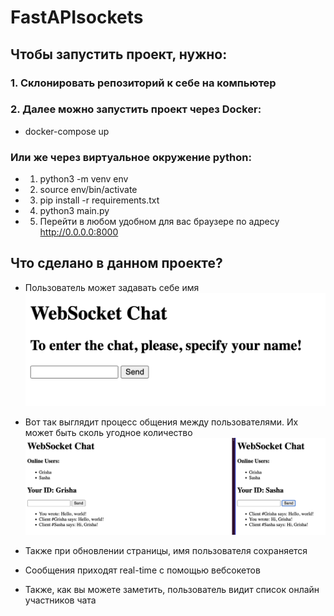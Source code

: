 # FastAPIsockets

## Чтобы запустить проект, нужно:

### 1. Склонировать репозиторий к себе на компьютер
### 2. Далее можно запустить проект через Docker:
* docker-compose up

### Или же через виртуальное окружение python:
* 1. python3 -m venv env
* 2. source env/bin/activate
* 3. pip install -r requirements.txt
* 4. python3 main.py
* 5. Перейти в любом удобном для вас браузере по адресу http://0.0.0.0:8000

## Что сделано в данном проекте?
* Пользователь может задавать себе имя 
![имя](https://github.com/GrishaRybolovel/FastAPIsockets/blob/master/name.png)
* Вот так выглядит процесс общения между пользователями. Их может быть сколь угодное количество
![пользователи](https://github.com/GrishaRybolovel/FastAPIsockets/blob/master/users.png)

* Также при обновлении страницы, имя пользователя сохраняется
* Сообщения приходят real-time с помощью вебсокетов
* Также, как вы можете заметить, пользователь видит список онлайн участников чата
